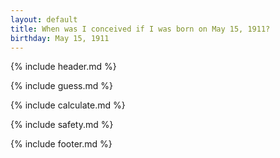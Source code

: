 ```yaml
---
layout: default
title: When was I conceived if I was born on May 15, 1911?
birthday: May 15, 1911
---
```


{% include header.md %}

{% include guess.md %}

{% include calculate.md %}

{% include safety.md %}

{% include footer.md %}



